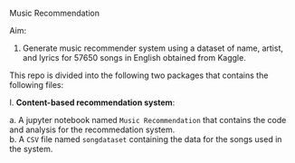  Music Recommendation

Aim: 
1) Generate music recommender system using a dataset of name, artist, and lyrics for 57650 songs in English obtained from Kaggle. 

This repo is divided into the following two packages that contains the following files:  
  
I. **Content-based recommendation system**:  
   
  a. A jupyter notebook named `Music Recommendation` that contains the code and analysis for the recommedation system.  
  b. A `CSV` file named `songdataset` containing the data for the songs used in the system.

